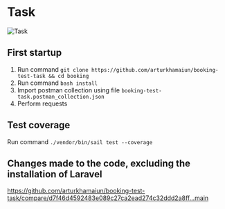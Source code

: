 # Task
![Task](https://i.imgur.com/7ww3igg.png)

## First startup
1. Run command `git clone https://github.com/arturkhamaiun/booking-test-task && cd booking`
2. Run command `bash install`
3. Import postman collection using file `booking-test-task.postman_collection.json`
4. Perform requests

## Test coverage
Run command `./vendor/bin/sail test --coverage`

## Changes made to the code, excluding the installation of Laravel
https://github.com/arturkhamaiun/booking-test-task/compare/d7f46d4592483e089c27ca2ead274c32ddd2a8ff...main